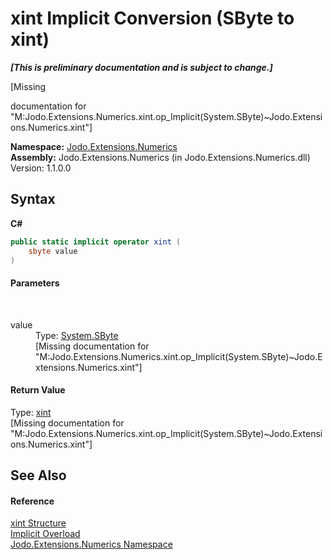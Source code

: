 # xint&nbsp;Implicit Conversion (SByte to xint)
 _**\[This is preliminary documentation and is subject to change.\]**_

\[Missing <summary> documentation for "M:Jodo.Extensions.Numerics.xint.op_Implicit(System.SByte)~Jodo.Extensions.Numerics.xint"\]

**Namespace:**&nbsp;<a href="N_Jodo_Extensions_Numerics">Jodo.Extensions.Numerics</a><br />**Assembly:**&nbsp;Jodo.Extensions.Numerics (in Jodo.Extensions.Numerics.dll) Version: 1.1.0.0

## Syntax

**C#**<br />
``` C#
public static implicit operator xint (
	sbyte value
)
```


#### Parameters
&nbsp;<dl><dt>value</dt><dd>Type: <a href="https://docs.microsoft.com/dotnet/api/system.sbyte" target="_blank" rel="noopener noreferrer">System.SByte</a><br />\[Missing <param name="value"/> documentation for "M:Jodo.Extensions.Numerics.xint.op_Implicit(System.SByte)~Jodo.Extensions.Numerics.xint"\]</dd></dl>

#### Return Value
Type: <a href="T_Jodo_Extensions_Numerics_xint">xint</a><br />\[Missing <returns> documentation for "M:Jodo.Extensions.Numerics.xint.op_Implicit(System.SByte)~Jodo.Extensions.Numerics.xint"\]

## See Also


#### Reference
<a href="T_Jodo_Extensions_Numerics_xint">xint Structure</a><br /><a href="Overload_Jodo_Extensions_Numerics_xint_op_Implicit">Implicit Overload</a><br /><a href="N_Jodo_Extensions_Numerics">Jodo.Extensions.Numerics Namespace</a><br />